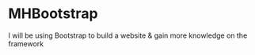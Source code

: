 # MHBootstrap
I will be using Bootstrap to build a website &amp; gain more knowledge on the framework 
